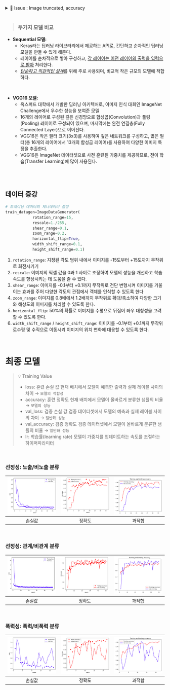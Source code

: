 <details>
<summary> 📌 Issue : Image truncated, accuracy</summary><br>

- try1. PIL 라이브러리로 파일 손상 검사 돌려봄 → 이미지 손상은 X
- try2. `ImageFile.LOAD_TRUNCATED_IMAGES = True` 설정
    - 트레이닝 돌리면 돌아는 가는데 예상보다 더 **accuracy가 낮게나옴**
    - 이미지가 잘려서 파일 일부만 입력으로 들어가서인듯
- try3. 데이터 형상 상수 정의 - 사진 크기 설정
    - 코랩(GPU) - 세션이 자꾸 죽음
    - 주피터(CPU) - 600*600 으로 돌리면 → ETA: 4시간 이상
        - 집가서 서브 노트북으로 돌려보기…
    - image size=256*256, batch size=10/5, epoch=3
    - image size=512*512, batch size=5, epoch=10
  
    - image size=256*256, batch size=5, epoch=10

    - **image size=256*256, batch size=8, epoch=10 `best`**    
    - image size=256*256, batch size=16, epoch=10      
    - image size=256*256, batch size16, epoch=30
        - 30으로 돌렸는데 다 안돌아감


        
    - image size=256*256, batch size=32, epoch=10
        
- try4. 이미지 resize
- 1000*1000 돌려본 결과 공유 → 데이터 더 수집해야할지 말지
    - 코랩에서는 세션 죽음, RAM 부족
    - CNN 모델에서 일반적으로 작은 이미지를 사용하는 이유
        
        <u>모델 복잡성:</u> CNN 모델은 보통 이미지의 로컬 패턴과 구조를 학습하기 위해 작은 합성곱 필터를 사용합니다. 작은 이미지에서도 로컬 패턴을 잘 파악할 수 있으며, 이미지를 크게 하면 이러한 로컬 패턴이 희석될 수 있습니다. 따라서 작은 이미지 크기로 충분한 성능을 얻을 수 있습니다.
        
        <u>Overfitting의 위험 감소:</u> 큰 이미지를 사용하면 모델이 작은 세부 사항에 더 많이 fitting되는 경향이 있습니다. 작은 이미지에서는 학습 데이터의 다양성을 잘 반영하고 일반화된 모델을 학습하는 데 도움이 될 수 있습니다.
        
        라고 합니다.. </details><br>

> ### 두가지 모델 비교 

- **Sequential 모델:**
    - Keras라는 딥러닝 라이브러리에서 제공하는 API로, 간단하고 순차적인 딥러닝 모델을 만들 수 있게 해준다.
    - 레이어를 순차적으로 쌓아 구성하고, <u>각 레이어는 이전 레이어의 출력을 입력으로 받아</u> 처리한다.
    - <u><i>단순하고 직관적인 설계</i></u>를 위해 주로 사용되며, 비교적 작은 규모의 모델에 적합하다. 

<br>

- **VGG16 모델:**
    - 옥스퍼드 대학에서 개발한 딥러닝 아키텍처로, 이미지 인식 대회인 ImageNet Challenge에서 우수한 성능을 보여준 모델
    - 16개의 레이어로 구성된 깊은 신경망으로 합성곱(Convolution)과 풀링(Pooling) 레이어로 구성되어 있으며, 마지막에는 완전 연결층(Fully Connected Layer)으로 이어진다.
    - VGG16은 작은 필터 크기(3x3)를 사용하여 깊은 네트워크를 구성하고, 많은 필터(총 16개의 레이어에서 13개의 합성곱 레이어)를 사용하여 다양한 이미지 특징을 추출한다.
    - VGG16은 ImageNet 데이터셋으로 사전 훈련된 가중치를 제공하므로, 전이 학습(Transfer Learning)에 많이 사용된다.

<br><br>
## 데이터 증강

```python
# 트레이닝 데이터의 제너레이터 설정
train_datagen=ImageDataGenerator(
			rotation_range=15,
			rescale=1./255,
			shear_range=0.1,
			zoom_range=0.2,
			horizontal_flip=True,
			width_shift_range=0.1,
			height_shift_range=0.1)
```

1. `rotation_range`: 지정된 각도 범위 내에서 이미지를 -15도부터 +15도까지 무작위로 회전시키기
2. `rescale`: 이미지의 픽셀 값을 0과 1 사이로 조정하여 모델의 성능을 개선하고 학습 속도를 향상시키는 데 도움을 줄 수 있다.
3. `shear_range`: 이미지를  -0.1부터 +0.1까지 무작위로 전단 변형시켜 이미지를 기울이는 효과를 주어 다양한 각도의 관점에서 객체를 인식할 수 있도록 한다
4. `zoom_range`: 이미지를 0.8배에서 1.2배까지 무작위로  확대/축소하여 다양한 크기와 해상도의 이미지를 처리할 수 있도록 한다. 
5. `horizontal_flip`: 50%의 확률로 이미지를 수평으로 뒤집어 좌우 대칭성을 고려할 수 있도록 한다.
6. `width_shift_range` / `height_shift_range`: 이미지를 -0.1부터 +0.1까지 무작위로수평 및 수직으로 이동시켜 이미지의 위치 변화에 대응할 수 있도록 한다.

<br>

# 최종 모델

> 💡 Training Value
>- loss: 훈련 손실 값
현재 배치에서 모델이 예측한 출력과 실제 레이블 사이의 차이 → `모델의 적합성`
>- accuracy: 훈련 정확도
>현재 배치에서 모델이 올바르게 분류한 샘플의 비율 → `모델의 성능`
>- val_loss: 검증 손실 값 
검증 데이터셋에서 모델의 예측과 실제 레이블 사이의 차이 → `일반화 성능`
>- val_accuracy: 검증 정확도
검증 데이터셋에서 모델이 올바르게 분류한 샘플의 비율 → `일반화 성능`
>- lr: 학습률(learning rate)
모델이 가중치를 업데이트하는 속도를 조절하는 하이퍼파라미터

<br>

### 선정성: 노출/비노출 분류
| ![손실값](./sequential/img/노출/노출loss.png) | ![정확도](./sequential/img/노출/노출accur.png) | ![과적합](./sequential/img/노출/노출overfit.png) |
|:---:|:---:|:---:|
| 손실값 | 정확도 | 과적합 |


<br>

### 선정성: 관계/비관계 분류 
| ![손실값](./sequential/img/관계/관계loss.png) | ![정확도](./sequential/img/관계/관계accur.png) | ![과적합](./sequential/img/관계/관계overfit.png) |
|:---:|:---:|:---:|
| 손실값 | 정확도 | 과적합 |


<br>

### 폭력성: 폭력/비폭력 분류
| ![손실값](./sequential/img/폭력/폭력loss.png) | ![정확도](./sequential/img/폭력/폭력accur.png) | ![과적합](./sequential/img/폭력/폭력overfit.png) |
|:---:|:---:|:---:|
| 손실값 | 정확도 | 과적합 |